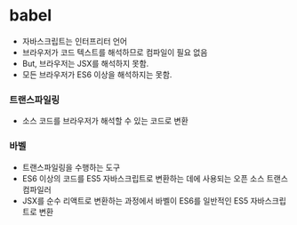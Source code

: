 # babel
- 자바스크립트는 인터프리터 언어
- 브라우저가 코드 텍스트를 해석하므로 컴파일이 필요 없음
- But, 브라우저는 JSX를 해석하지 못함.
- 모든 브라우저가 ES6 이상을 해석하지는 못함.

### 트랜스파일링
- 소스 코드를 브라우저가 해석할 수 있는 코드로 변환

### 바벨
- 트랜스파일링을 수행하는 도구
- ES6 이상의 코드를 ES5 자바스크립트로 변환하는 데에 사용되는 오픈 소스 트랜스 컴파일러
- JSX를 순수 리액트로 변환하는 과정에서 바벨이 ES6를 일반적인 ES5 자바스크립트로 변환
